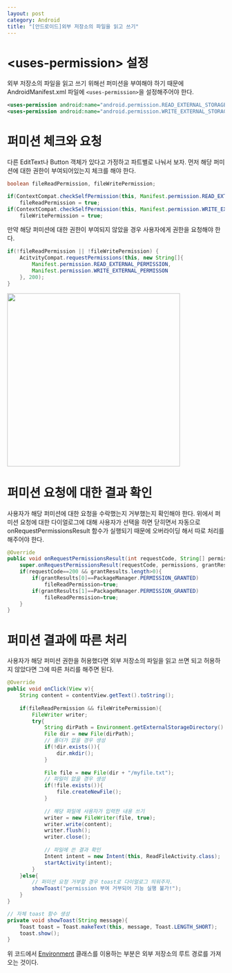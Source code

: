 ```yaml
---
layout: post
category: Android
title: "[안드로이드]외부 저장소의 파일을 읽고 쓰기"
---
```


# \<uses-permission> 설정

외부 저장소의 파일을 읽고 쓰기 위해선 퍼미션을 부여해야 하기 때문에 AndroidManifest.xml 파일에 `<uses-permission>`을 설정해주어야 한다.

```xml
<uses-permission android:name="android.permission.READ_EXTERNAL_STORAGE"/>
<uses-permission android:name="android.permission.WRITE_EXTERNAL_STORAGE"/>
```



# 퍼미션 체크와 요청

다른 EditText나 Button 객체가 있다고 가정하고 파트별로 나눠서 보자. 먼저 해당 퍼미션에 대한 권한이 부여되어있는지 체크를 해야 한다.

```java
boolean fileReadPermission, fileWritePermission;

if(ContextCompat.checkSelfPermission(this, Manifest.permission.READ_EXTERNAL_STORAGE) == PackageManager.PERMISSION_GRANTED)
    fileReadPermission = true;
if(ContextCompat.checkSelfPermission(this, Manifest.permission.WRITE_EXTERNAL_STORAGE) == PackageManager.PERMISSION_GRANTED)
    fileWritePermission = true;
```

만약 해당 퍼미션에 대한 권한이 부여되지 않았을 경우 사용자에게 권한을 요청해야 한다.

```java
if(!fileReadPermission || !fileWritePermission) {
    AcitvityCompat.requestPermissions(this, new String[]{
        Manifest.permission.READ_EXTERNAL_PERMISSION,
        Manifest.permission.WRITE_EXTERNAL_PERMISSON
    }, 200);
}
```

<img src="https://user-images.githubusercontent.com/35518072/42194114-577bbdcc-7ead-11e8-9bb4-ecbda85803d8.png" height="400px">



# 퍼미션 요청에 대한 결과 확인

사용자가 해당 퍼미션에 대한 요청을 수락했는지 거부했는지 확인해야 한다. 위에서 퍼미션 요청에 대한 다이얼로그에 대해 사용자가 선택을 하면 닫히면서 자동으로 onRequestPermissionsResult 함수가 실행되기 때문에 오버라이딩 해서 따로 처리를 해주어야 한다.

```java
@Override
public void onRequestPermissionsResult(int requestCode, String[] permissions, int[] grantResults){
    super.onRequestPermissionsResult(requestCode, permissions, grantResults);
    if(requestCode==200 && grantResults.length>0){
        if(grantResults[0]==PackageManager.PERMISSION_GRANTED)
            fileReadPermission=true;
        if(grantResults[1]==PackageManager.PERMISSION_GRANTED)
            fileReadPermsision=true;
    }
}
```



# 퍼미션 결과에 따른 처리

사용자가 해당 퍼미션 권한을 허용했다면 외부 저장소의 파일을 읽고 쓰면 되고 허용하지 않았다면 그에 따른 처리를 해주면 된다.

```java
@Override
public void onClick(View v){
    String content = contentView.getText().toString();
    
    if(fileReadPermission && fileWritePermission){
        FileWriter writer;
        try{
            String dirPath = Environment.getExternalStorageDirectory().getAbsolutePath() + "/myApp";
            File dir = new File(dirPath);
            // 폴더가 없을 경우 생성
            if(!dir.exists()){
                dir.mkdir();
            }
            
            File file = new File(dir + "/myfile.txt");
            // 파일이 없을 경우 생성
            if(!file.exists()){
                file.createNewFile();
            }
            
            // 해당 파일에 사용자가 입력한 내용 쓰기
            writer = new FileWriter(file, true);
            writer.write(content);
            writer.flush();
            writer.close();
            
            // 파일에 쓴 결과 확인
            Intent intent = new Intent(this, ReadFileActivity.class);
            startActivity(intent);
        }
    }else{
        // 퍼미션 요청 거부할 경우 toast로 다이얼로그 띄워주자.
        showToast("permission 부여 거부되어 기능 실행 불가!");
    }
}

// 자체 toast 함수 생성
private void showToast(String message){
    Toast toast = Toast.makeText(this, message, Toast.LENGTH_SHORT);
    toast.show();
}
```

위 코드에서 [Environment](https://developer.android.com/reference/android/os/Environment) 클래스를 이용하는 부분은 외부 저장소의 루트 경로를 가져오는 것이다.